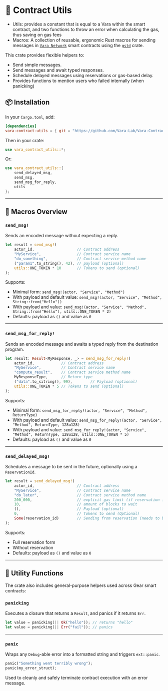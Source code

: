 # 🎯 Contract Utils

- Utils: provides a constant that is equal to a Vara within the smart contract, and two functions to throw an error when calculating the gas, thus saving on gas fees
- Macros: A collection of reusable, ergonomic Rust macros for sending messages in [`Vara Network`](https://wiki.vara.network/docs/welcome) smart contracts using the [`gstd`](https://docs.rs/gstd/latest/gstd/index.html) crate.

This crate provides flexible helpers to:
- Send simple messages.
- Send messages and await typed responses.
- Schedule delayed messages using reservations or gas-based delay.
- Provides functions to mention users who failed internally (when panicking)

## 📦 Installation

In your `Cargo.toml`, add:

```toml
[dependencies]
vara-contract-utils = { git = "https://github.com/Vara-Lab/Vara-Contract-Utils" }
```

Then in your crate:

```rust
use vara_contract_utils::*;
```

Or:

```rust
use vara_contract_utils::{
    send_delayed_msg, 
    send_msg, 
    send_msg_for_reply, 
    utils
};
```

---

## 🔧 Macros Overview

### `send_msg!`

Sends an encoded message without expecting a reply.

```rust
let result = send_msg!(
    actor_id,                   // Contract address
    "MyService",                // Contract service name
    "do_something",             // Contract service method name
    ("param1".to_string(), 42), // payload (optional)
    utils::ONE_TOKEN * 10       // Tokens to send (optional)
);
```

Supports:
- Minimal form: `send_msg!(actor, "Service", "Method")`
- With payload and default value: `send_msg!(actor, "Service", "Method", String::from("Hello"))`
- With payload and value: `send_msg!(actor, "Service", "Method", String::from("Hello"), utils::ONE_TOKEN * 2)`
- Defaults: payload as `()` and value as `0`

---

### `send_msg_for_reply!`

Sends an encoded message and awaits a typed reply from the destination program.

```rust
let result: Result<MyResponse, _> = send_msg_for_reply!(
    actor_id,            // Contract address
    "MyService",         // Contract service name 
    "compute_result",    // Contract service method name
    MyResponseType,      // Return type
    ("data".to_sitring(), 99),        // Payload (optional)
    utils::ONE_TOKEN * 5 // Tokens to send (optional)
);
```

Supports:
- Minimal form: `send_msg_for_reply!(actor, "Service", "Method", ReturnType)`
- With payload and default value: `send_msg_for_reply!(actor, "Service", "Method", ReturnType, 128u128)`
- With payload and value: `send_msg_for_reply!(actor, "Service", "Method", ReturnType, 128u128, utils::ONE_TOKEN * 5)`
- Defaults: payload as `()` and value as `0`

---

### `send_delayed_msg!`

Schedules a message to be sent in the future, optionally using a `ReservationId`.

```rust
let result = send_delayed_msg!(
    actor_id,                   // Contract address
    "MyService",                // Contract service name
    "do_later",                 // Contract service method name
    200_000,                    // explicit gas limit (if reservation id is provided, this will be ignored, set to 0)
    10,                         // amount of blocks to wait
    (),                         // Payload (optional)
    0,                          // Tokens to send (Optional)
    Some(reservation_id)        // Sending from reservation (needs to be wrapped in `Some`)
);
```

Supports:
- Full reservation form
- Without reservation
- Defaults: payload as `()` and value as `0`

---

## 🧩 Utility Functions

The crate also includes general-purpose helpers used across Gear smart contracts:

### `panicking`

Executes a closure that returns a `Result`, and panics if it returns `Err`.

```rust
let value = panicking(|| Ok("hello")); // returns "hello"
let value = panicking(|| Err("fail")); // panics
```

---

### `panic`

Wraps any `Debug`-able error into a formatted string and triggers `ext::panic`.

```rust
panic("Something went terribly wrong");
panic(my_error_struct);
```

Used to cleanly and safely terminate contract execution with an error message.
